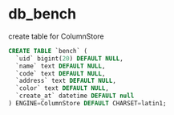 # db_bench


create table for ColumnStore
```sql
CREATE TABLE `bench` (
  `uid` bigint(20) DEFAULT NULL,
  `name` text DEFAULT NULL,
  `code` text DEFAULT NULL,
  `address` text DEFAULT NULL,
  `color` text DEFAULT NULL,
  `create_at` datetime DEFAULT null
) ENGINE=ColumnStore DEFAULT CHARSET=latin1;
```
